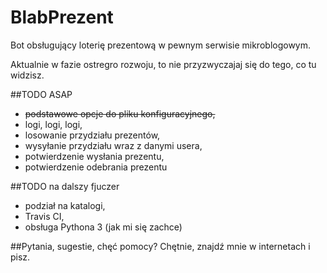 # BlabPrezent
Bot obsługujący loterię prezentową w pewnym serwisie mikroblogowym.

Aktualnie w fazie ostregro rozwoju, to nie przyzwyczajaj się do tego, co tu widzisz.

##TODO ASAP
 * ~~podstawowe opcje do pliku konfiguracyjnego,~~
 * logi, logi, logi,
 * losowanie przydziału prezentów,
 * wysyłanie przydziału wraz z danymi usera,
 * potwierdzenie wysłania prezentu,
 * potwierdzenie odebrania prezentu

##TODO na dalszy fjuczer
 * podział na katalogi,
 * Travis CI,
 * obsługa Pythona 3 (jak mi się zachce)

##Pytania, sugestie, chęć pomocy?
Chętnie, znajdź mnie w internetach i pisz.